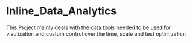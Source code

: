 # Inline_Data_Analytics
This Project mainly deals with the data tools needed to be used for visulization and custom control over the time, scale and test optimization
